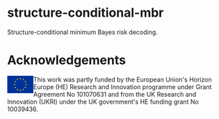 # structure-conditional-mbr
Structure-conditional minimum Bayes risk decoding.


# Acknowledgements
<img src="eu_flag.png" alt="EU flag" width="60" align="left" />
This work was partly funded by the European Union's Horizon Europe (HE) Research and Innovation programme under Grant Agreement No 101070631 and from the UK Research and Innovation (UKRI) under the UK government's HE funding grant No 10039436.
